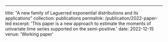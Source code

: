 ---
title: "A new family of Laguerred exponential distributions and its applications"
collection: publications
permalink: /publication/2022-paper-led
excerpt: 'This paper is a new approach to estimate the moments of univariate time series supported on the semi-positive.'
date: 2022-12-15
venue: 'Working paper'
